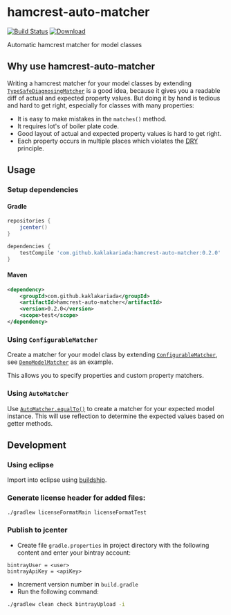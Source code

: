# hamcrest-auto-matcher

[![Build Status](https://travis-ci.org/hamstercommunity/hamcrest-auto-matcher.svg?branch=master)](https://travis-ci.org/hamstercommunity/hamcrest-auto-matcher)
[![Download](https://api.bintray.com/packages/kaklakariada/maven/hamcrest-auto-matcher/images/download.svg)](https://bintray.com/kaklakariada/maven/hamcrest-auto-matcher/_latestVersion)

Automatic hamcrest matcher for model classes

## Why use hamcrest-auto-matcher

Writing a hamcrest matcher for your model classes by extending [`TypeSafeDiagnosingMatcher`](http://hamcrest.org/JavaHamcrest/javadoc/1.3/org/hamcrest/TypeSafeDiagnosingMatcher.html) is a good idea, because it gives you a readable diff of actual and expected property values. But doing it by hand is tedious and hard to get right, especially for classes with many properties:
* It is easy to make mistakes in the `matches()` method.
* It requires lot's of boiler plate code.
* Good layout of actual and expected property values is hard to get right.
* Each property occurs in multiple places which violates the [DRY](https://en.wikipedia.org/wiki/Don't_repeat_yourself) principle.



## Usage

### Setup dependencies

#### Gradle
```groovy
repositories {
    jcenter()
}

dependencies {
    testCompile 'com.github.kaklakariada:hamcrest-auto-matcher:0.2.0'
}
```

#### Maven
```xml
<dependency>
	<groupId>com.github.kaklakariada</groupId>
	<artifactId>hamcrest-auto-matcher</artifactId>
	<version>0.2.0</version>
	<scope>test</scope>
</dependency>
```

### Using `ConfigurableMatcher`
Create a matcher for your model class by extending [`ConfigurableMatcher`](src/main/java/com/github/hamstercommunity/matcher/config/ConfigurableMatcher.java), see [`DemoModelMatcher`](src/test/java/com/github/hamstercommunity/matcher/model/DemoModelMatcher.java) as an example.

This allows you to specify properties and custom property matchers.

### Using `AutoMatcher` 
Use [`AutoMatcher.equalTo()`](src/main/java/com/github/hamstercommunity/matcher/auto/AutoMatcher.java) to create a matcher for your expected model instance. This will use reflection to determine the expected values based on getter methods.

## Development

### Using eclipse

Import into eclipse using [buildship](https://projects.eclipse.org/projects/tools.buildship).

### Generate license header for added files:

```bash
./gradlew licenseFormatMain licenseFormatTest
```

### Publish to jcenter

* Create file `gradle.properties` in project directory with the following content and enter your bintray account:
```
bintrayUser = <user>
bintrayApiKey = <apiKey>
```
* Increment version number in `build.gradle`
* Run the following command:
```bash
./gradlew clean check bintrayUpload -i
```